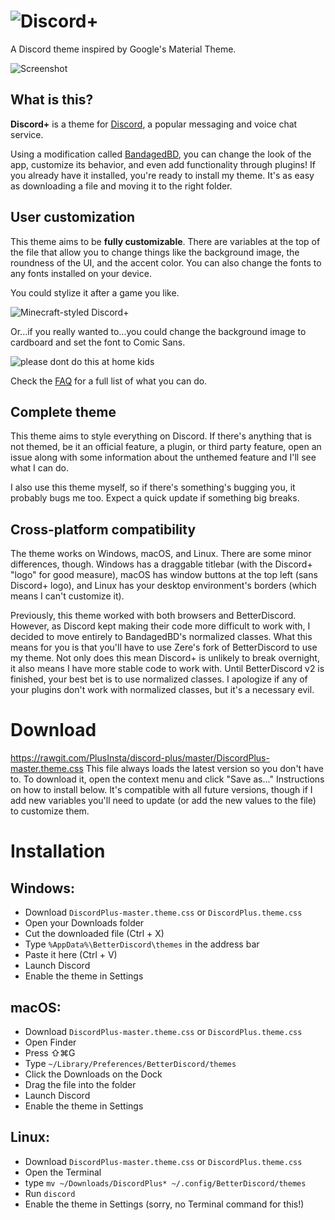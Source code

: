 # ![Discord+](https://github.com/PlusInsta/discord-plus/blob/master/assets/wordmark_black.svg)
A Discord theme inspired by Google's Material Theme.

![Screenshot](https://dl.dropbox.com/s/6r69giyb3hnl1g6/Image2_2.png)

## What is this?

**Discord+** is a theme for [Discord](https://discordapp.com), a popular messaging and voice chat service.

Using a modification called [BandagedBD](https://github.com/rauenzi/BetterDiscordApp), you can change the look of the app, customize its behavior, and even add functionality through plugins! If you already have it installed, you're ready to install my theme. It's as easy as downloading a file and moving it to the right folder.

## User customization
This theme aims to be **fully customizable**.
There are variables at the top of the file that allow you to change things like the background image, the roundness of the UI, and the accent color. You can also change the fonts to any fonts installed on your device.


You could stylize it after a game you like.

![Minecraft-styled Discord+](https://dl.dropbox.com/s/5h9mjteils9fcck/Image2_2_customized_minecraft.png)

Or...if you really wanted to...you could change the background image to cardboard and set the font to Comic Sans.

![please dont do this at home kids](https://dl.dropbox.com/s/fd8swddk8v67c1b/Image2_2_customized.png)

Check the [FAQ](https://github.com/PlusInsta/discord-plus/wiki/FAQ) for a full list of what you can do.

## Complete theme
This theme aims to style everything on Discord.
If there's anything that is not themed, be it an official feature, a plugin, or third party feature, open an issue along with some information about the unthemed feature and I'll see what I can do.

I also use this theme myself, so if there's something's bugging you, it probably bugs me too. Expect a quick update if something big breaks.

## Cross-platform compatibility
The theme works on Windows, macOS, and Linux. There are some minor differences, though.
Windows has a draggable titlebar (with the Discord+ "logo" for good measure), macOS has window buttons at the top left (sans Discord+ logo), and Linux has your desktop environment's borders (which means I can't customize it).

Previously, this theme worked with both browsers and BetterDiscord. However, as Discord kept making their code more difficult to work with, I decided to move entirely to BandagedBD's normalized classes. What this means for you is that you'll have to use Zere's fork of BetterDiscord to use my theme. Not only does this mean Discord+ is unlikely to break overnight, it also means I have more stable code to work with. Until BetterDiscord v2 is finished, your best bet is to use normalized classes. I apologize if any of your plugins don't work with normalized classes, but it's a necessary evil.

# Download
https://rawgit.com/PlusInsta/discord-plus/master/DiscordPlus-master.theme.css
This file always loads the latest version so you don't have to. To download it, open the context menu and click "Save as..." Instructions on how to install below. It's compatible with all future versions, though if I add new variables you'll need to update (or add the new values to the file) to customize them.

# Installation
## **Windows**:
* Download `DiscordPlus-master.theme.css` or `DiscordPlus.theme.css`
* Open your Downloads folder
* Cut the downloaded file (Ctrl + X)
* Type `%AppData%\BetterDiscord\themes` in the address bar
* Paste it here (Ctrl + V)
* Launch Discord
* Enable the theme in Settings

## **macOS**:
* Download `DiscordPlus-master.theme.css` or `DiscordPlus.theme.css`
* Open Finder
* Press ⇧⌘G
* Type `~/Library/Preferences/BetterDiscord/themes`
* Click the Downloads on the Dock
* Drag the file into the folder
* Launch Discord
* Enable the theme in Settings

## **Linux**:
* Download `DiscordPlus-master.theme.css` or `DiscordPlus.theme.css`
* Open the Terminal
* type `mv ~/Downloads/DiscordPlus* ~/.config/BetterDiscord/themes`
* Run `discord`
* Enable the theme in Settings (sorry, no Terminal command for this!)
